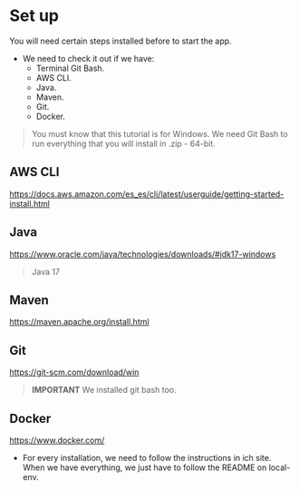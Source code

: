 # Set up 
You will need certain steps installed before to start the app.

- We need to check it out if we have:
    * Terminal Git Bash.
    * AWS CLI.
    * Java.
    * Maven.
    * Git.
    * Docker.
> You must know that this tutorial is for Windows. We need Git Bash to run everything that you will install in .zip - 64-bit.

## AWS CLI
https://docs.aws.amazon.com/es_es/cli/latest/userguide/getting-started-install.html
## Java
https://www.oracle.com/java/technologies/downloads/#jdk17-windows
> Java 17 
## Maven
https://maven.apache.org/install.html
## Git
https://git-scm.com/download/win
> **IMPORTANT**  We installed git bash too.  
## Docker
https://www.docker.com/


- For every installation, we need to follow the instructions in ich site.
When we have everything, we just have to follow the README on local-env. 